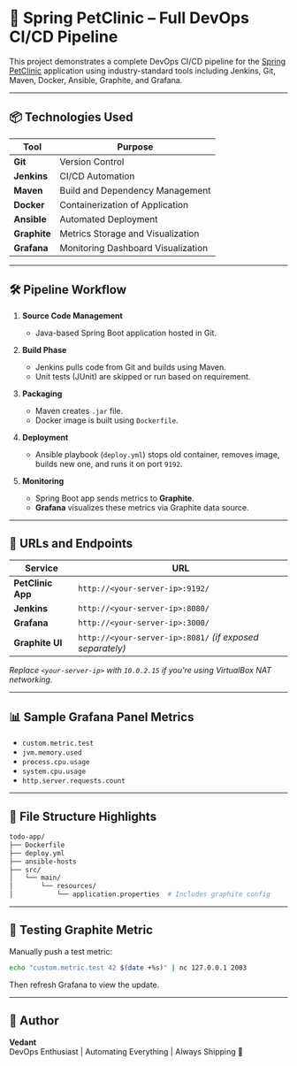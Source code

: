 # 🚀 Spring PetClinic – Full DevOps CI/CD Pipeline

This project demonstrates a complete DevOps CI/CD pipeline for the [Spring PetClinic](https://github.com/spring-projects/spring-petclinic) application using industry-standard tools including Jenkins, Git, Maven, Docker, Ansible, Graphite, and Grafana.

---

## 📦 Technologies Used

| Tool         | Purpose                            |
|--------------|-------------------------------------|
| **Git**      | Version Control                     |
| **Jenkins**  | CI/CD Automation                    |
| **Maven**    | Build and Dependency Management     |
| **Docker**   | Containerization of Application     |
| **Ansible**  | Automated Deployment                |
| **Graphite** | Metrics Storage and Visualization   |
| **Grafana**  | Monitoring Dashboard Visualization  |

---

## 🛠️ Pipeline Workflow

1. **Source Code Management**
   - Java-based Spring Boot application hosted in Git.

2. **Build Phase**
   - Jenkins pulls code from Git and builds using Maven.
   - Unit tests (JUnit) are skipped or run based on requirement.

3. **Packaging**
   - Maven creates `.jar` file.
   - Docker image is built using `Dockerfile`.

4. **Deployment**
   - Ansible playbook (`deploy.yml`) stops old container, removes image, builds new one, and runs it on port `9192`.

5. **Monitoring**
   - Spring Boot app sends metrics to **Graphite**.
   - **Grafana** visualizes these metrics via Graphite data source.

---

## 🔗 URLs and Endpoints

| Service       | URL                                  |
|---------------|---------------------------------------|
| **PetClinic App** | `http://<your-server-ip>:9192/`    |
| **Jenkins**       | `http://<your-server-ip>:8080/`    |
| **Grafana**       | `http://<your-server-ip>:3000/`    |
| **Graphite UI**   | `http://<your-server-ip>:8081/` *(if exposed separately)*

_Replace `<your-server-ip>` with `10.0.2.15` if you're using VirtualBox NAT networking._

---

## 📊 Sample Grafana Panel Metrics

- `custom.metric.test`
- `jvm.memory.used`
- `process.cpu.usage`
- `system.cpu.usage`
- `http.server.requests.count`

---

## 📁 File Structure Highlights

```bash
todo-app/
├── Dockerfile
├── deploy.yml
├── ansible-hosts
├── src/
│   └── main/
│       └── resources/
│           └── application.properties  # Includes graphite config
```

---

## 🧪 Testing Graphite Metric

Manually push a test metric:
```bash
echo "custom.metric.test 42 $(date +%s)" | nc 127.0.0.1 2003
```

Then refresh Grafana to view the update.

---

## 📝 Author

**Vedant**  
DevOps Enthusiast | Automating Everything | Always Shipping 🚀
